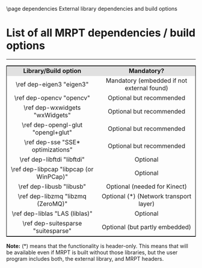\page dependencies External library dependencies and build options

# List of all MRPT dependencies / build options
------------

<center>
<table style="border:1px solid black; " >
<tr>
	<td align="center" bgcolor="#E0E0E0" ><b>Library/Build option</b></td>
	<td align="center" bgcolor="#E0E0E0" ><b>Mandatory?</b></td>
</tr>
<tr>
	<td align="center" > \ref dep-eigen3 "eigen3" </td>
	<td align="center" > Mandatory (embedded if not external found) </td>
</tr>
<tr>
	<td align="center" > \ref dep-opencv "opencv" </td>
	<td align="center" > Optional but recommended </td>
</tr>
<tr>
	<td align="center" > \ref  dep-wxwidgets "wxWidgets" </td>
	<td align="center" > Optional but recommended</td>
</tr>
<tr>
	<td align="center" > \ref  dep-opengl-glut "opengl+glut" </td>
	<td align="center" > Optional but recommended </td>
</tr>
<tr>
	<td align="center" > \ref  dep-sse "SSE* optimizations" </td>
	<td align="center" > Optional but recommended</td>
</tr>
<tr>
	<td align="center" > \ref dep-libftdi "libftdi" </td>
	<td align="center" > Optional </td>
</tr>
<tr>
	<td align="center" > \ref dep-libpcap "libpcap (or WinPCap)" </td>
	<td align="center" > Optional </td>
</tr>
<tr>
	<td align="center" > \ref dep-libusb "libusb" </td>
	<td align="center" > Optional (needed for Kinect) </td>
</tr>
<tr>
	<td align="center" > \ref dep-libzmq "libzmq (ZeroMQ)" </td>
	<td align="center" > Optional (*) (Network transport layer) </td>
</tr>
<tr>
	<td align="center" > \ref  dep-liblas "LAS (liblas)" </td>
	<td align="center" > Optional </td>
</tr>
<tr>
	<td align="center" > \ref dep-suitesparse "suitesparse" </td>
	<td align="center" > Optional (but partly embedded) </td>
</tr>
</table>
</center>

<b>Note:</b> (*) means that the functionality is header-only. This means that
will be available even if MRPT is built without those libraries, but the user
program includes both, the external library, and MRPT headers.

